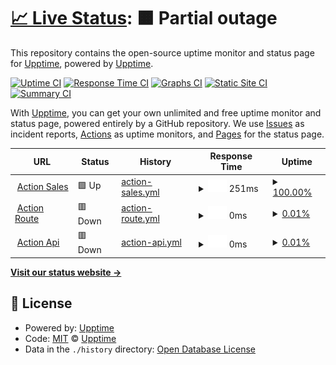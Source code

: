 # [📈 Live Status](https://upptime.github.io/upptime): <!--live status--> **🟧 Partial outage**

This repository contains the open-source uptime monitor and status page for [Upptime](https://upptime.js.org), powered by [Upptime](https://github.com/upptime/upptime).

[![Uptime CI](https://github.com/upptime/upptime/workflows/Uptime%20CI/badge.svg)](https://github.com/upptime/upptime/actions?query=workflow%3A%22Uptime+CI%22)
[![Response Time CI](https://github.com/upptime/upptime/workflows/Response%20Time%20CI/badge.svg)](https://github.com/upptime/upptime/actions?query=workflow%3A%22Response+Time+CI%22)
[![Graphs CI](https://github.com/upptime/upptime/workflows/Graphs%20CI/badge.svg)](https://github.com/upptime/upptime/actions?query=workflow%3A%22Graphs+CI%22)
[![Static Site CI](https://github.com/upptime/upptime/workflows/Static%20Site%20CI/badge.svg)](https://github.com/upptime/upptime/actions?query=workflow%3A%22Static+Site+CI%22)
[![Summary CI](https://github.com/upptime/upptime/workflows/Summary%20CI/badge.svg)](https://github.com/upptime/upptime/actions?query=workflow%3A%22Summary+CI%22)

With [Upptime](https://upptime.js.org), you can get your own unlimited and free uptime monitor and status page, powered entirely by a GitHub repository. We use [Issues](https://github.com/upptime/upptime/issues) as incident reports, [Actions](https://github.com/upptime/upptime/actions) as uptime monitors, and [Pages](https://upptime.github.io/upptime) for the status page.

<!--start: status pages-->
<!-- This summary is generated by Upptime (https://github.com/upptime/upptime) -->
<!-- Do not edit this manually, your changes will be overwritten -->
<!-- prettier-ignore -->
| URL | Status | History | Response Time | Uptime |
| --- | ------ | ------- | ------------- | ------ |
| <img alt="" src="https://favicons.githubusercontent.com/app.actionsales.com.ar" height="13"> [Action Sales](https://app.actionsales.com.ar) | 🟩 Up | [action-sales.yml](https://github.com/martin-levi/actionstatuspage/commits/HEAD/history/action-sales.yml) | <details><summary><img alt="Response time graph" src="./graphs/action-sales/response-time-week.png" height="20"> 251ms</summary><br><a href="https://upptime.github.io/upptime/history/action-sales"><img alt="Response time 251" src="https://img.shields.io/endpoint?url=https%3A%2F%2Fraw.githubusercontent.com%2Fmartin-levi%2Factionstatuspage%2FHEAD%2Fapi%2Faction-sales%2Fresponse-time.json"></a><br><a href="https://upptime.github.io/upptime/history/action-sales"><img alt="24-hour response time 251" src="https://img.shields.io/endpoint?url=https%3A%2F%2Fraw.githubusercontent.com%2Fmartin-levi%2Factionstatuspage%2FHEAD%2Fapi%2Faction-sales%2Fresponse-time-day.json"></a><br><a href="https://upptime.github.io/upptime/history/action-sales"><img alt="7-day response time 251" src="https://img.shields.io/endpoint?url=https%3A%2F%2Fraw.githubusercontent.com%2Fmartin-levi%2Factionstatuspage%2FHEAD%2Fapi%2Faction-sales%2Fresponse-time-week.json"></a><br><a href="https://upptime.github.io/upptime/history/action-sales"><img alt="30-day response time 251" src="https://img.shields.io/endpoint?url=https%3A%2F%2Fraw.githubusercontent.com%2Fmartin-levi%2Factionstatuspage%2FHEAD%2Fapi%2Faction-sales%2Fresponse-time-month.json"></a><br><a href="https://upptime.github.io/upptime/history/action-sales"><img alt="1-year response time 251" src="https://img.shields.io/endpoint?url=https%3A%2F%2Fraw.githubusercontent.com%2Fmartin-levi%2Factionstatuspage%2FHEAD%2Fapi%2Faction-sales%2Fresponse-time-year.json"></a></details> | <details><summary><a href="https://upptime.github.io/upptime/history/action-sales">100.00%</a></summary><a href="https://upptime.github.io/upptime/history/action-sales"><img alt="All-time uptime 100.00%" src="https://img.shields.io/endpoint?url=https%3A%2F%2Fraw.githubusercontent.com%2Fmartin-levi%2Factionstatuspage%2FHEAD%2Fapi%2Faction-sales%2Fuptime.json"></a><br><a href="https://upptime.github.io/upptime/history/action-sales"><img alt="24-hour uptime 100.00%" src="https://img.shields.io/endpoint?url=https%3A%2F%2Fraw.githubusercontent.com%2Fmartin-levi%2Factionstatuspage%2FHEAD%2Fapi%2Faction-sales%2Fuptime-day.json"></a><br><a href="https://upptime.github.io/upptime/history/action-sales"><img alt="7-day uptime 100.00%" src="https://img.shields.io/endpoint?url=https%3A%2F%2Fraw.githubusercontent.com%2Fmartin-levi%2Factionstatuspage%2FHEAD%2Fapi%2Faction-sales%2Fuptime-week.json"></a><br><a href="https://upptime.github.io/upptime/history/action-sales"><img alt="30-day uptime 100.00%" src="https://img.shields.io/endpoint?url=https%3A%2F%2Fraw.githubusercontent.com%2Fmartin-levi%2Factionstatuspage%2FHEAD%2Fapi%2Faction-sales%2Fuptime-month.json"></a><br><a href="https://upptime.github.io/upptime/history/action-sales"><img alt="1-year uptime 100.00%" src="https://img.shields.io/endpoint?url=https%3A%2F%2Fraw.githubusercontent.com%2Fmartin-levi%2Factionstatuspage%2FHEAD%2Fapi%2Faction-sales%2Fuptime-year.json"></a></details>
| <img alt="" src="https://favicons.githubusercontent.com/route.actionsales.com.ar" height="13"> [Action Route](https://route.actionsales.com.ar) | 🟥 Down | [action-route.yml](https://github.com/martin-levi/actionstatuspage/commits/HEAD/history/action-route.yml) | <details><summary><img alt="Response time graph" src="./graphs/action-route/response-time-week.png" height="20"> 0ms</summary><br><a href="https://upptime.github.io/upptime/history/action-route"><img alt="Response time 0" src="https://img.shields.io/endpoint?url=https%3A%2F%2Fraw.githubusercontent.com%2Fmartin-levi%2Factionstatuspage%2FHEAD%2Fapi%2Faction-route%2Fresponse-time.json"></a><br><a href="https://upptime.github.io/upptime/history/action-route"><img alt="24-hour response time 0" src="https://img.shields.io/endpoint?url=https%3A%2F%2Fraw.githubusercontent.com%2Fmartin-levi%2Factionstatuspage%2FHEAD%2Fapi%2Faction-route%2Fresponse-time-day.json"></a><br><a href="https://upptime.github.io/upptime/history/action-route"><img alt="7-day response time 0" src="https://img.shields.io/endpoint?url=https%3A%2F%2Fraw.githubusercontent.com%2Fmartin-levi%2Factionstatuspage%2FHEAD%2Fapi%2Faction-route%2Fresponse-time-week.json"></a><br><a href="https://upptime.github.io/upptime/history/action-route"><img alt="30-day response time 0" src="https://img.shields.io/endpoint?url=https%3A%2F%2Fraw.githubusercontent.com%2Fmartin-levi%2Factionstatuspage%2FHEAD%2Fapi%2Faction-route%2Fresponse-time-month.json"></a><br><a href="https://upptime.github.io/upptime/history/action-route"><img alt="1-year response time 0" src="https://img.shields.io/endpoint?url=https%3A%2F%2Fraw.githubusercontent.com%2Fmartin-levi%2Factionstatuspage%2FHEAD%2Fapi%2Faction-route%2Fresponse-time-year.json"></a></details> | <details><summary><a href="https://upptime.github.io/upptime/history/action-route">0.01%</a></summary><a href="https://upptime.github.io/upptime/history/action-route"><img alt="All-time uptime 0.01%" src="https://img.shields.io/endpoint?url=https%3A%2F%2Fraw.githubusercontent.com%2Fmartin-levi%2Factionstatuspage%2FHEAD%2Fapi%2Faction-route%2Fuptime.json"></a><br><a href="https://upptime.github.io/upptime/history/action-route"><img alt="24-hour uptime 0.01%" src="https://img.shields.io/endpoint?url=https%3A%2F%2Fraw.githubusercontent.com%2Fmartin-levi%2Factionstatuspage%2FHEAD%2Fapi%2Faction-route%2Fuptime-day.json"></a><br><a href="https://upptime.github.io/upptime/history/action-route"><img alt="7-day uptime 0.01%" src="https://img.shields.io/endpoint?url=https%3A%2F%2Fraw.githubusercontent.com%2Fmartin-levi%2Factionstatuspage%2FHEAD%2Fapi%2Faction-route%2Fuptime-week.json"></a><br><a href="https://upptime.github.io/upptime/history/action-route"><img alt="30-day uptime 0.01%" src="https://img.shields.io/endpoint?url=https%3A%2F%2Fraw.githubusercontent.com%2Fmartin-levi%2Factionstatuspage%2FHEAD%2Fapi%2Faction-route%2Fuptime-month.json"></a><br><a href="https://upptime.github.io/upptime/history/action-route"><img alt="1-year uptime 0.01%" src="https://img.shields.io/endpoint?url=https%3A%2F%2Fraw.githubusercontent.com%2Fmartin-levi%2Factionstatuspage%2FHEAD%2Fapi%2Faction-route%2Fuptime-year.json"></a></details>
| <img alt="" src="https://favicons.githubusercontent.com/api.actionsales.com" height="13"> [Action Api](https://api.actionsales.com) | 🟥 Down | [action-api.yml](https://github.com/martin-levi/actionstatuspage/commits/HEAD/history/action-api.yml) | <details><summary><img alt="Response time graph" src="./graphs/action-api/response-time-week.png" height="20"> 0ms</summary><br><a href="https://upptime.github.io/upptime/history/action-api"><img alt="Response time 0" src="https://img.shields.io/endpoint?url=https%3A%2F%2Fraw.githubusercontent.com%2Fmartin-levi%2Factionstatuspage%2FHEAD%2Fapi%2Faction-api%2Fresponse-time.json"></a><br><a href="https://upptime.github.io/upptime/history/action-api"><img alt="24-hour response time 0" src="https://img.shields.io/endpoint?url=https%3A%2F%2Fraw.githubusercontent.com%2Fmartin-levi%2Factionstatuspage%2FHEAD%2Fapi%2Faction-api%2Fresponse-time-day.json"></a><br><a href="https://upptime.github.io/upptime/history/action-api"><img alt="7-day response time 0" src="https://img.shields.io/endpoint?url=https%3A%2F%2Fraw.githubusercontent.com%2Fmartin-levi%2Factionstatuspage%2FHEAD%2Fapi%2Faction-api%2Fresponse-time-week.json"></a><br><a href="https://upptime.github.io/upptime/history/action-api"><img alt="30-day response time 0" src="https://img.shields.io/endpoint?url=https%3A%2F%2Fraw.githubusercontent.com%2Fmartin-levi%2Factionstatuspage%2FHEAD%2Fapi%2Faction-api%2Fresponse-time-month.json"></a><br><a href="https://upptime.github.io/upptime/history/action-api"><img alt="1-year response time 0" src="https://img.shields.io/endpoint?url=https%3A%2F%2Fraw.githubusercontent.com%2Fmartin-levi%2Factionstatuspage%2FHEAD%2Fapi%2Faction-api%2Fresponse-time-year.json"></a></details> | <details><summary><a href="https://upptime.github.io/upptime/history/action-api">0.01%</a></summary><a href="https://upptime.github.io/upptime/history/action-api"><img alt="All-time uptime 0.01%" src="https://img.shields.io/endpoint?url=https%3A%2F%2Fraw.githubusercontent.com%2Fmartin-levi%2Factionstatuspage%2FHEAD%2Fapi%2Faction-api%2Fuptime.json"></a><br><a href="https://upptime.github.io/upptime/history/action-api"><img alt="24-hour uptime 0.01%" src="https://img.shields.io/endpoint?url=https%3A%2F%2Fraw.githubusercontent.com%2Fmartin-levi%2Factionstatuspage%2FHEAD%2Fapi%2Faction-api%2Fuptime-day.json"></a><br><a href="https://upptime.github.io/upptime/history/action-api"><img alt="7-day uptime 0.01%" src="https://img.shields.io/endpoint?url=https%3A%2F%2Fraw.githubusercontent.com%2Fmartin-levi%2Factionstatuspage%2FHEAD%2Fapi%2Faction-api%2Fuptime-week.json"></a><br><a href="https://upptime.github.io/upptime/history/action-api"><img alt="30-day uptime 0.01%" src="https://img.shields.io/endpoint?url=https%3A%2F%2Fraw.githubusercontent.com%2Fmartin-levi%2Factionstatuspage%2FHEAD%2Fapi%2Faction-api%2Fuptime-month.json"></a><br><a href="https://upptime.github.io/upptime/history/action-api"><img alt="1-year uptime 0.01%" src="https://img.shields.io/endpoint?url=https%3A%2F%2Fraw.githubusercontent.com%2Fmartin-levi%2Factionstatuspage%2FHEAD%2Fapi%2Faction-api%2Fuptime-year.json"></a></details>

<!--end: status pages-->

[**Visit our status website →**](https://upptime.github.io/upptime)

## 📄 License

- Powered by: [Upptime](https://github.com/upptime/upptime)
- Code: [MIT](./LICENSE) © [Upptime](https://upptime.js.org)
- Data in the `./history` directory: [Open Database License](https://opendatacommons.org/licenses/odbl/1-0/)

